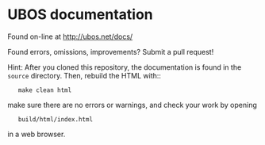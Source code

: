 UBOS documentation
==================

Found on-line at http://ubos.net/docs/

Found errors, omissions, improvements? Submit a pull request!

Hint: After you cloned this repository, the documentation is found in the ``source`` directory. Then, rebuild
the HTML with::

```
   make clean html
```

make sure there are no errors or warnings, and check your work by opening

```
   build/html/index.html
```

in a web browser.
